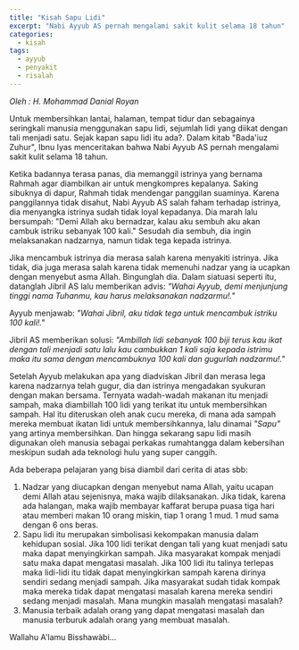 ```yaml
---
title: "Kisah Sapu Lidi"
excerpt: "Nabi Ayyub AS pernah mengalami sakit kulit selama 18 tahun"
categories:
  - kisah
tags:
  - ayyub
  - penyakit
  - risalah
---
```

_Oleh : H. Mohammad Danial Royan_

Untuk membersihkan lantai, halaman, tempat tidur dan sebagainya seringkali manusia menggunakan sapu lidi, sejumlah lidi yang diikat dengan tali menjadi satu. Sejak kapan sapu lidi itu ada?.
Dalam kitab "Bada'iuz Zuhur", Ibnu Iyas menceritakan bahwa Nabi Ayyub AS pernah mengalami sakit kulit selama 18 tahun.

Ketika badannya terasa panas, dia memanggil istrinya yang bernama Rahmah agar diambilkan air untuk mengkompres kepalanya. Saking sibuknya di dapur, Rahmah tidak mendengar panggilan suaminya. Karena panggilannya tidak disahut, Nabi Ayyub AS salah faham terhadap istrinya, dia menyangka istrinya sudah tidak loyal kepadanya. Dia marah lalu bersumpah: "Demi Allah aku bernadzar, kalau aku sembuh aku akan cambuk istriku sebanyak 100 kali." 
Sesudah dia sembuh, dia ingin melaksanakan nadzarnya, namun tidak tega kepada istrinya.

Jika mencambuk istrinya dia merasa salah karena menyakiti istrinya. Jika tidak, dia juga merasa salah karena tidak memenuhi nadzar yang ia ucapkan dengan menyebut asma Allah. Bingunglah dia.
Dalam siatuasi seperti itu, datanglah Jibril AS lalu memberikan advis: _"Wahai Ayyub, demi menjunjung tinggi nama Tuhanmu, kau harus melaksanakan nadzarmu!."_ 

Ayyub menjawab: _"Wahai Jibril, aku tidak tega untuk mencambuk istriku 100 kali!."_

Jibril AS memberikan solusi: _"Ambillah lidi sebanyak 100 biji terus kau ikat dengan tali menjadi satu lalu kau cambukkan 1 kali saja kepada istrimu maka itu sama dengan mencambuknya 100 kali dan gugurlah nadzarmu!."_

Setelah Ayyub melakukan apa yang diadviskan Jibril dan merasa lega karena nadzarnya telah gugur, dia dan istrinya mengadakan syukuran dengan makan bersama. Ternyata wadah-wadah makanan itu menjadi sampah, maka diambillah 100 lidi yang terikat itu untuk membersihkan sampah. Hal itu diteruskan oleh anak cucu mereka, di mana ada sampah mereka membuat ikatan lidi untuk membersihkannya, lalu dinamai _"Sapu"_ yang artinya membersihkan. Dan hingga sekarang sapu lidi masih digunakan oleh manusia sebagai perkakas rumahtangga dalam kebersihan meskipun sudah ada teknologi hulu yang super canggih.

Ada beberapa pelajaran yang bisa diambil dari cerita di atas sbb:
1. Nadzar yang diucapkan dengan menyebut nama Allah, yaitu ucapan demi Allah atau sejenisnya, maka wajib dilaksanakan. Jika tidak, karena ada halangan, maka wajib membayar kaffarat berupa puasa tiga hari atau memberi makan 10 orang miskin, tiap 1 orang 1 mud. 1 mud sama dengan 6 ons beras.
2. Sapu lidi itu merupakan simbolisasi kekompakan manusia dalam kehidupan sosial. Jika 100 lidi terikat dengan tali yang kuat menjadi satu maka dapat menyingkirkan sampah. Jika masyarakat kompak menjadi satu maka dapat mengatasi masalah. Jika 100 lidi itu talinya terlepas maka lidi-lidi itu tidak dapat menyingkirkan sampah karena dirinya sendiri sedang menjadi sampah. Jika masyarakat sudah tidak kompak maka mereka tidak dapat mengatasi masalah karena mereka sendiri sedang menjadi masalah. Mana mungkin masalah mengatasi masalah?
3. Manusia terbaik adalah orang yang dapat mengatasi masalah dan manusia terburuk adalah orang yang membuat masalah.

Wallahu A'lamu Bisshawàbi...
